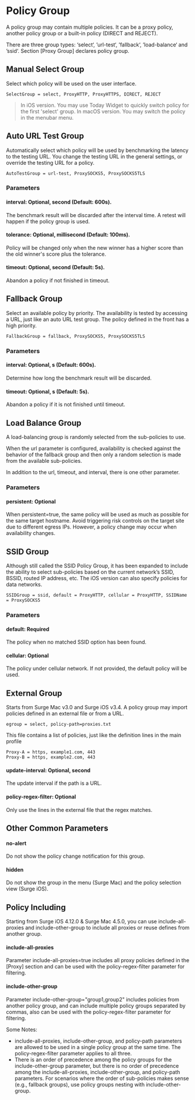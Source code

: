 # Policy Group

A policy group may contain multiple policies. It can be a proxy policy, another policy group or a built-in policy \(DIRECT and REJECT\).

There are three group types: ‘select‘, ’url-test‘, ’fallback‘, ’load-balance‘ and ’ssid‘. Section \[Proxy Group\] declares policy group.

## Manual Select Group

Select which policy will be used on the user interface.

`SelectGroup = select, ProxyHTTP, ProxyHTTPS, DIRECT, REJECT`

> In iOS version. You may use Today Widget to quickly switch policy for the first 'select' group. 
> In macOS version. You may switch the policy in the menubar menu.

## Auto URL Test Group

Automatically select which policy will be used by benchmarking the latency to the testing URL. You change the testing URL in the general settings, or override the testing URL for a policy.

`AutoTestGroup = url-test, ProxySOCKS5, ProxySOCKS5TLS`

### Parameters

#### interval: Optional, second \(Default: 600s\).

The benchmark result will be discarded after the interval time. A retest will happen if the policy group is used.

#### tolerance: Optional, millisecond \(Default: 100ms\).

Policy will be changed only when the new winner has a higher score than the old winner's score plus the tolerance.

#### timeout: Optional, second \(Default: 5s\).

Abandon a policy if not finished in timeout.

## Fallback Group

Select an available policy by priority. The availability is tested by accessing a URL, just like an auto URL test group. The policy defined in the front has a high priority.

`FallbackGroup = fallback, ProxySOCKS5, ProxySOCKS5TLS`

### Parameters

#### interval: Optional, s \(Default: 600s\).

Determine how long the benchmark result will be discarded.

#### timeout: Optional, s \(Default: 5s\).

Abandon a policy if it is not finished until timeout.

## Load Balance Group

A load-balancing group is randomly selected from the sub-policies to use.

When the url parameter is configured, availability is checked against the behavior of the fallback group and then only a random selection is made from the available sub-policies.

In addition to the url, timeout, and interval, there is one other parameter.


### Parameters

#### persistent: Optional

When persistent=true, the same policy will be used as much as possible for the same target hostname. Avoid triggering risk controls on the target site due to different egress IPs. However, a policy change may occur when availability changes.


## SSID Group

Although still called the SSID Policy Group, it has been expanded to include the ability to select sub-policies based on the current network’s SSID, BSSID, routed IP address, etc. The iOS version can also specify policies for data networks.

`SSIDGroup = ssid, default = ProxyHTTP, cellular = ProxyHTTP, SSIDName = ProxySOCKS5`

### Parameters

#### default: Required

The policy when no matched SSID option has been found.

#### cellular: Optional

The policy under cellular network. If not provided, the default policy will be used.

## External Group

Starts from Surge Mac v3.0 and Surge iOS v3.4. A policy group may import policies defined in an external file or from a URL.

`egroup = select, policy-path=proxies.txt`

This file contains a list of policies, just like the definition lines in the main profile

```
Proxy-A = https, example1.com, 443
Proxy-B = https, example2.com, 443
```

#### update-interval: Optional, second

The update interval if the path is a URL.

#### policy-regex-filter: Optional

Only use the lines in the external file that the regex matches.

## Other Common Parameters

#### no-alert

Do not show the policy change notification for this group.

#### hidden

Do not show the group in the menu (Surge Mac) and the policy selection view (Surge iOS).


## Policy Including

Starting from Surge iOS 4.12.0 & Surge Mac 4.5.0, you can use include-all-proxies and include-other-group to include all proxies or reuse defines from another group.

#### include-all-proxies

Parameter include-all-proxies=true includes all proxy policies defined in the [Proxy] section and can be used with the policy-regex-filter parameter for filtering.

#### include-other-group

Parameter include-other-group="group1,group2" includes policies from another policy group, and can include multiple policy groups separated by commas, also can be used with the policy-regex-filter parameter for filtering.

Some Notes:
- include-all-proxies, include-other-group, and policy-path parameters are allowed to be used in a single policy group at the same time. The policy-regex-filter parameter applies to all three.
- There is an order of precedence among the policy groups for the include-other-group parameter, but there is no order of precedence among the include-all-proxies, include-other-group, and policy-path parameters. For scenarios where the order of sub-policies makes sense (e.g., fallback groups), use policy groups nesting with include-other-group.


